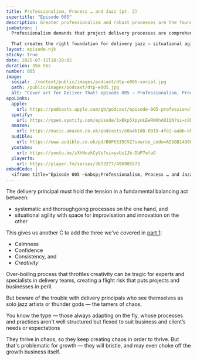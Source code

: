 ```yaml
---
title: Professionalism, Process … and Jazz (pt. 2)
supertitle: "Episode 005"
description: Greater professionalism and robust processes are the foundation for delivery jazz — situational agility, creativity, and innovation
jumbotron: |
  Professionalism demands that project delivery processes are comprehensive and robust.

  That creates the right foundation for delivery jazz — situational agility and innovation.
layout: episode.njk
sticky: true
date: 2025-07-31T18:28:02
duration: 35m 56s
number: 005
image:
  social: ./content/public/images/podcast/dtp-e005-social.jpg
  path: /public/images/podcast/dtp-e005.jpg
  alt: "Cover art for Deliver That! episode 005 — Professionalism, Process … and Jazz (pt. 2)"
appLinks:
  apple:
    url: https://podcasts.apple.com/gb/podcast/episode-005-professionalism-process-and-jazz-pt-2/id1822252579?i=1000719465390
  spotify:
    url: https://open.spotify.com/episode/1xBkp5XpynLEeRKKhAO1QN?si=c0b3b844550b4806
  amazon:
    url: https://music.amazon.co.uk/podcasts/e0a4b1d8-6019-4fe2-aabb-eb3c2635c21c/episodes/bf1e0b82-27f5-47f5-b096-74b9de468ef8/deliver-that-episode-005-%E2%80%94-professionalism-process-%E2%80%A6-and-jazz-pt-2
  audible:
    url: https://www.audible.co.uk/pd/B0FK535CVZ?source_code=ASSGB149080119000H&share_location=pdp
  youtube:
    url: https://youtu.be/zXhNvzkCyVs?si=yvUs1Jb-DbP7efaG
  playerfm:
    url: https://player.fm/series/3673277/496985573
embedCode: |
  <iframe title="Episode 005 —&nbsp;Professionalism, Process … and Jazz (pt. 2)" allowtransparency="true" height="150" width="100%" style="border: none; min-width: min(100%, 430px);height:150px;" scrolling="no" data-name="pb-iframe-player" src="https://www.podbean.com/player-v2/?i=v74rv-1900906-pb&from=pb6admin&share=1&download=1&rtl=0&fonts=Arial&skin=1&font-color=auto&logo_link=episode_page&btn-skin=654771" loading="lazy"></iframe>
---
```


The delivery principal must hold the tension in a fundamental balancing act between:

- systematic and thoroughgoing processes on the one hand, and
- situational agility with space for improvisation and innovation on the other

This gives us another C to add the three we've covered in [part 1](/podcast/ep004/):

- Calmness
- Confidence
- Consistency, and
- *Creativity*

Over-boiling process that throttles creativity can be tragic for experts and specialists in delivery teams, creating a flight risk that puts projects and businesses in peril.

But beware of the trouble with delivery principals who see themselves as solo jazz artists or thunder gods — the tamers of chaos.

You know the type — those always adapting on the fly, whose processes and practices aren't well structured but flexed to suit business and client’s needs or expectations

They thrive in chaos, so they keep creating chaos in order to thrive. But that's problematic for growth — they will bristle, and may even choke off the growth business itself.
